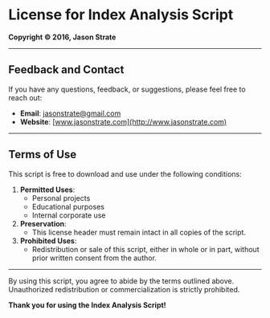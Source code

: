 # License for Index Analysis Script

**Copyright © 2016, Jason Strate**

---

## Feedback and Contact
If you have any questions, feedback, or suggestions, please feel free to reach out:
- **Email**: [jasonstrate@gmail.com](mailto:jasonstrate@gmail.com)
- **Website**: [www.jasonstrate.com](http://www.jasonstrate.com)

---

## Terms of Use
This script is free to download and use under the following conditions:
1. **Permitted Uses**:
   - Personal projects
   - Educational purposes
   - Internal corporate use
2. **Preservation**:
   - This license header must remain intact in all copies of the script.
3. **Prohibited Uses**:
   - Redistribution or sale of this script, either in whole or in part, without prior written consent from the author.

---

By using this script, you agree to abide by the terms outlined above. Unauthorized redistribution or commercialization is strictly prohibited.

**Thank you for using the Index Analysis Script!**
